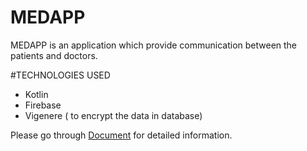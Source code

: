 # MEDAPP
MEDAPP is an application which provide communication between the patients and doctors.

#TECHNOLOGIES USED

 - Kotlin
 - Firebase
 - Vigenere ( to encrypt the data in database)
 
 Please go through [Document](https://github.com/shanureddy4/MEDAPP/blob/master/Document.pdf "Document") for detailed information.
